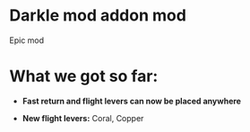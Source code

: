 # Darkle mod addon mod

Epic mod 


# What we got so far:

+ **Fast return and flight levers can now be placed anywhere** 

+ **New flight levers:** Coral, Copper
